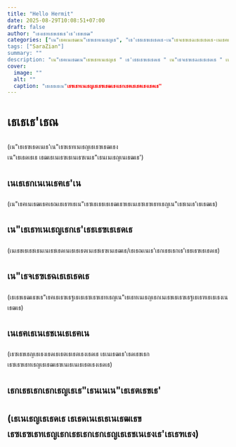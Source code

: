 ```yaml
---
title: "Hello Hermit"
date: 2025-08-29T10:08:51+07:00
draft: false
author: "เธงเธฑเธขเธชเธ'เธ'เธขเธฒ"
categories: ["เน"เธฅเนเธฒเน"เธฃเธทเนเธญเธ", "เธ'เธธเธฃเธเธดเธ-เน"เธจเธฃเธฉเธเธเธดเธ-เนเธฅเธเนเธชเนเธเธฅเน"]
tags: ["SaraZian"]
summary: ""
description: "เน"เธฅเนเธฒเน"เธฃเธทเนเธญเธ " เธ'เธธเธฃเธเธดเธ " เน"เธจเธฃเธฉเธเธเธดเธ " เนเธฅเธเนเธชเนเธเธฅเน " เธกเธธเธกเธกเธญเธ"
cover: 
  image: ""
  alt: ""
  caption: "เธเธธเธเน"เธฃเธทเนเธญเธเธฃเธฒเธงเธกเธตเธเธตเธงเธดเธ"
---
```


# เธเธเธ'เธณ
(เน"เธเธฃเธดเนเธ'เน"เธฃเธทเนเธญเธเธฃเธฒเธง เน"เธเธดเธเธ เธฒเธเนเธฃเธเนเธซเนเธ"เธนเนเธญเนเธฒเธ')

## เนเธเธกเนเนเธฅเธ'เน
(เน"เธฅเนเธฒเธฅเธณเธเธฑเธเน"เธซเธเธธเธเธฒเธฃเธเนเธซเธฃเธทเธญเน"เธชเนเธ'เธเธฒเธ)

## เน"เธเธทเนเธญเธกเธ'เธธเธฃเธเธดเธ
(เนเธขเธเธชเธนเนเธชเธดเนเธเธเธตเนเธชเธฃเนเธฒเธ/เธเธณเนเธ'เธกเธธเธกเธ'เธธเธฃเธเธดเธ)

## เน"เธจเธฃเธฉเธเธเธดเธ
(เธเธขเธฒเธขเธ"เธฅเธเธฃเธฐเธเธเธซเธฃเธทเธญเน"เธเธทเนเธญเธกเนเธขเธเธฃเธฐเธเธฑเธเธเธงเนเธฒเธ)

## เนเธฅเธเนเธชเนเธเธฅเน
(เธซเธขเธญเธเธงเธดเธเธตเธเธตเธงเธดเธ เธเนเธฒเธ'เธดเธขเธก เธซเธฃเธทเธญเธเธฒเธฃเนเธเนเธเธตเธงเธดเธ)

## เธกเธธเธกเธกเธญเธเธ"เธนเนเน"เธเธตเธขเธ'
(เธเนเธญเธเธดเธ เธเธดเนเธเธเนเธฒเธข เธซเธฃเธทเธญเธกเธธเธกเธกเธญเธเธชเนเธงเธ'เธเธฑเธง)
---

